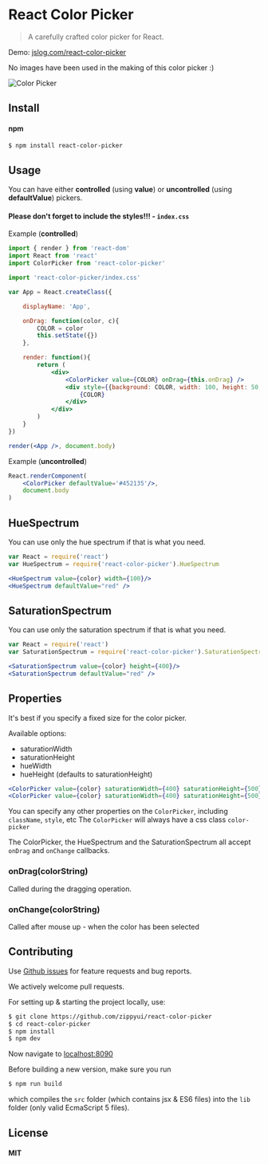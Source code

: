 # React Color Picker

> A carefully crafted color picker for React.

Demo: [jslog.com/react-color-picker](http://jslog.com/react-color-picker)

No images have been used in the making of this color picker :)

![Color Picker](https://cloud.githubusercontent.com/assets/512416/5023604/0761ac7a-6aca-11e4-90db-d8678be7c267.PNG)

## Install

#### npm

```sh
$ npm install react-color-picker
```

## Usage
You can have either **controlled** (using **value**) or **uncontrolled** (using **defaultValue**) pickers.

#### Please don't forget to include the styles!!! - `index.css`

Example (**controlled**)
```jsx
import { render } from 'react-dom'
import React from 'react'
import ColorPicker from 'react-color-picker'

import 'react-color-picker/index.css'

var App = React.createClass({

    displayName: 'App',

    onDrag: function(color, c){
        COLOR = color
        this.setState({})
    },

    render: function(){
        return (
            <div>
                <ColorPicker value={COLOR} onDrag={this.onDrag} />
                <div style={{background: COLOR, width: 100, height: 50, color: 'white'}}>
                    {COLOR}
                </div>
            </div>
        )
    }
})

render(<App />, document.body)

```

Example (**uncontrolled**)
```jsx
React.renderComponent(
    <ColorPicker defaultValue='#452135'/>,
    document.body
)

```

## HueSpectrum

You can use only the hue spectrum if that is what you need.

```jsx
var React = require('react')
var HueSpectrum = require('react-color-picker').HueSpectrum

<HueSpectrum value={color} width={100}/>
<HueSpectrum defaultValue="red" />
```

## SaturationSpectrum

You can use only the saturation spectrum if that is what you need.

```jsx
var React = require('react')
var SaturationSpectrum = require('react-color-picker').SaturationSpectrum

<SaturationSpectrum value={color} height={400}/>
<SaturationSpectrum defaultValue="red" />
```

## Properties

It's best if you specify a fixed size for the color picker.

Available options:

 * saturationWidth
 * saturationHeight
 * hueWidth
 * hueHeight (defaults to saturationHeight)

```jsx
<ColorPicker value={color} saturationWidth={400} saturationHeight={500} />
<ColorPicker value={color} saturationWidth={400} saturationHeight={500} hueWidth={100}/>
```

You can specify any other properties on the `ColorPicker`, including `className`, `style`, etc
The `ColorPicker` will always have a css class `color-picker`

The ColorPicker, the HueSpectrum and the SaturationSpectrum all accept `onDrag` and `onChange` callbacks.

### onDrag(colorString)

Called during the dragging operation.

### onChange(colorString)

Called after mouse up - when the color has been selected

## Contributing

Use [Github issues](https://github.com/zippyui/react-color-picker/issues) for feature requests and bug reports.

We actively welcome pull requests.

For setting up & starting the project locally, use:

```sh
$ git clone https://github.com/zippyui/react-color-picker
$ cd react-color-picker
$ npm install
$ npm dev
```

Now navigate to [localhost:8090](http://localhost:8090/)

Before building a new version, make sure you run

```sh
$ npm run build
```
which compiles the `src` folder (which contains jsx & ES6 files) into the `lib` folder (only valid EcmaScript 5 files).

## License

#### MIT